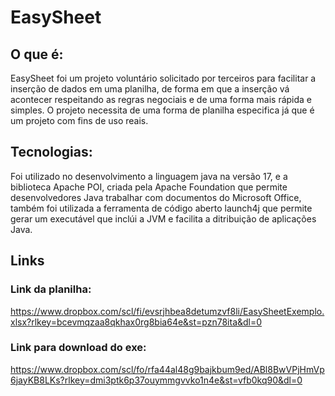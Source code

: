# EasySheet

## O que é:
EasySheet foi um projeto voluntário solicitado por terceiros para facilitar a inserção de dados em uma planilha, de forma em que a inserção vá acontecer respeitando as regras negociais e de uma forma mais rápida e simples.
O projeto necessita de uma forma de planilha especifica já que é um projeto com fins de uso reais.

## Tecnologias:
Foi utilizado no desenvolvimento a linguagem java na versão 17, e a biblioteca Apache POI, criada pela Apache Foundation que permite desenvolvedores Java trabalhar com documentos do Microsoft Office, também foi utilizada a ferramenta de código aberto launch4j que permite gerar um executável que inclúi a JVM e facilita a ditribuição de aplicações Java. 

## Links

### Link da planilha:
https://www.dropbox.com/scl/fi/evsrjhbea8detumzvf8li/EasySheetExemplo.xlsx?rlkey=bcevmqzaa8qkhax0rg8bia64e&st=pzn78ita&dl=0

### Link para download do exe:
https://www.dropbox.com/scl/fo/rfa44al48g9bajkbum9ed/ABl8BwVPjHmVp6jayKB8LKs?rlkey=dmi3ptk6p37ouymmgvvko1n4e&st=vfb0kq90&dl=0
